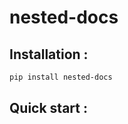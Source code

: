 # nested-docs


## Installation : 
```bash
pip install nested-docs 
```

## Quick start : 
```python

```
